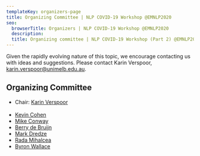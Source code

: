 ```yaml
---
templateKey: organizers-page
title: Organizing Committee | NLP COVID-19 Workshop @EMNLP2020
seo:
  browserTitle: Organizers | NLP COVID-19 Workshop @EMNLP2020
  description: 
  title: Organizing committee | NLP COVID-19 Workshop (Part 2) @EMNLP2020
---
```


Given the rapidly evolving nature of this topic, we encourage contacting us with ideas and suggestions. Please contact Karin Verspoor, [karin.verspoor@unimelb.edu.au](mailto:karin.verspoor@unimelb.edu.au). 

## Organizing Committee
- Chair: [Karin Verspoor](mailto:karin.verspoor@unimelb.edu.au)
<br/><br/>
- [Kevin Cohen](mailto:kevin.cohen@cuanschutz.edu)
- [Mike Conway](mailto:mike.conway@utah.edu)
- [Berry de Bruijn](mailto:Berry.DeBruijn@nrc-cnrc.gc.ca)
- [Mark Dredze](http://www.dredze.com)
- [Rada Mihalcea](https://web.eecs.umich.edu/~mihalcea/)
- [Byron Wallace](byron@ccs.neu.edu)
